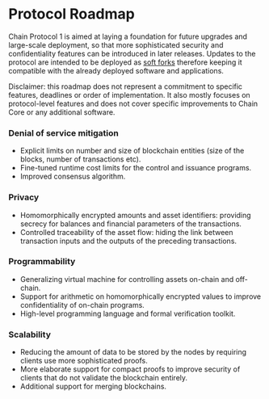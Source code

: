 # Protocol Roadmap

Chain Protocol 1 is aimed at laying a foundation for future upgrades and large-scale deployment, so that more sophisticated security and confidentiality features can be introduced in later releases. Updates to the protocol are intended to be deployed as [soft forks](whitepaper.md#8-extensibility) therefore keeping it compatible with the already deployed software and applications. 

Disclaimer: this roadmap does not represent a commitment to specific features, deadlines or order of implementation. It also mostly focuses on protocol-level features and does not cover specific improvements to Chain Core or any additional software.

### Denial of service mitigation

* Explicit limits on number and size of blockchain entities (size of the blocks, number  of transactions etc).
* Fine-tuned runtime cost limits for the control and issuance programs.
* Improved consensus algorithm.

### Privacy

* Homomorphically encrypted amounts and asset identifiers: providing secrecy for balances and financial parameters of the transactions.
* Controlled traceability of the asset flow: hiding the link between transaction inputs and the outputs of the preceding transactions.

### Programmability

* Generalizing virtual machine for controlling assets on-chain and off-chain.
* Support for arithmetic on homomorphically encrypted values to improve confidentiality of on-chain programs.
* High-level programming language and formal verification toolkit.

### Scalability

* Reducing the amount of data to be stored by the nodes by requiring clients use more sophisticated proofs.
* More elaborate support for compact proofs to improve security of clients that do not validate the blockchain entirely.
* Additional support for merging blockchains.

